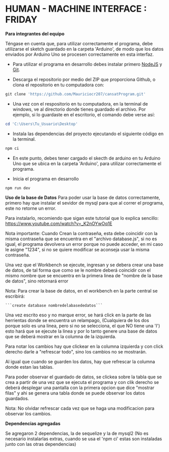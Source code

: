 # HUMAN - MACHINE INTERFACE : FRIDAY

__Para integrantes del equipo__

Téngase en cuenta que, para utilizar correctamente el programa, debe utilizarse el sketch guardado en la carpeta 'Arduino', de modo que los datos enviados por Arduino Uno se procesen correctamente en esta interfaz.

- Para utilizar el programa en desarrollo debes instalar primero [NodeJS](https://nodejs.org/es/) y [Git](https://git-scm.com/download/win).

- Descarga el repositorio por medio del ZIP que proporciona Github, o clona el repositorio en tu computadora con:
```PowerShell
git clone 'https://github.com/Mauriciocr207/cansatProgram.git'
```

- Una vez con el respositorio en tu computadora, en la terminal de windows, ve al directorio donde tienes guardado el archivo. Por ejemplo, si lo guardaste en el escritorio, el comando debe verse así:
```PowerShell
cd 'C:\Users\Tu_Usuario\Desktop'
```

- Instala las dependencias del proyecto ejecutando el siguiente código en la terminal.
``` PowerShell
npm ci
```
- En este punto, debes tener cargado el skecth de arduino en tu Arduino Uno que se ubica en la carpeta 'Arduino', para utilizar correctamente el programa.

- Inicia el programa en desarrollo
``` PowerShell
npm run dev
```
__Uso de la base de Datos__
Para poder usar la base de datos correctamente, primero hay que instalar el sevidor de mysql para que al correr el programa, este no retorne un error.

Para instalarlo, recomiendo que sigan este tutorial que lo explica sencillo:
https://www.youtube.com/watch?v=_K2nOYwOq1E

Nota importante: Cuando Crean la contraseña, esta debe coincidir con la misma contraseña que se encuentra en el "archivo database.js", si no es igual, el programa devolvera un error porque no puede acceder, en mi caso le asigne "1234", si no se quiere modificar se aconseja usar la misma contraseña. 

Una vez que el Workbench se ejecute, ingresan y se debera crear una base de datos, de tal forma que como se le nombre deberá coincidir con el mismo nombre que se encuentra en la primera linea de "nombre de la base de datos", sino retornará error

Nota: Para crear la base de datos, en el workbench en la parte central se escribirá:
    
    ```create database nombredelabasededatos```

Una vez escrito eso y no marque error, se hará click en la parte de las herrientas donde se encuentra un relampago, (Cualquiera de los dos porque solo es una linea, pero si no se selecciona, el que NO tiene una 'I') esto hará que se ejecute la linea y por lo tanto genere una base de datos que se deberá mostrar en la columna de la izquierda.

Para notar los cambios hay que clickear en la columna izquierda y con click derecho darle a "refrescar todo", sino los cambios no se mostrarán. 

Al igual que cuando se guarden los datos, hay que refrescar la columna donde estan las tablas.

Para poder observar el guardado de datos, se clickea sobre la tabla que se crea a partir de una vez que se ejecuta el programa y con clik derecho se deberá desplegar una pantalla con la primera opcion que dice "mostrar filas" y ahi se genera una tabla donde se puede observar los datos guardados.

Nota: No olvidar refrescar cada vez que se haga una modificacion para observar los cambios.


__Dependencias agregadas__

Se agregaron 2 dependencias, la de sequelize y la de mysql2 
(No es necesario instalarlas extras, cuando se usa el 'npm ci' estas son instaladas junto con las otras dependencias)
